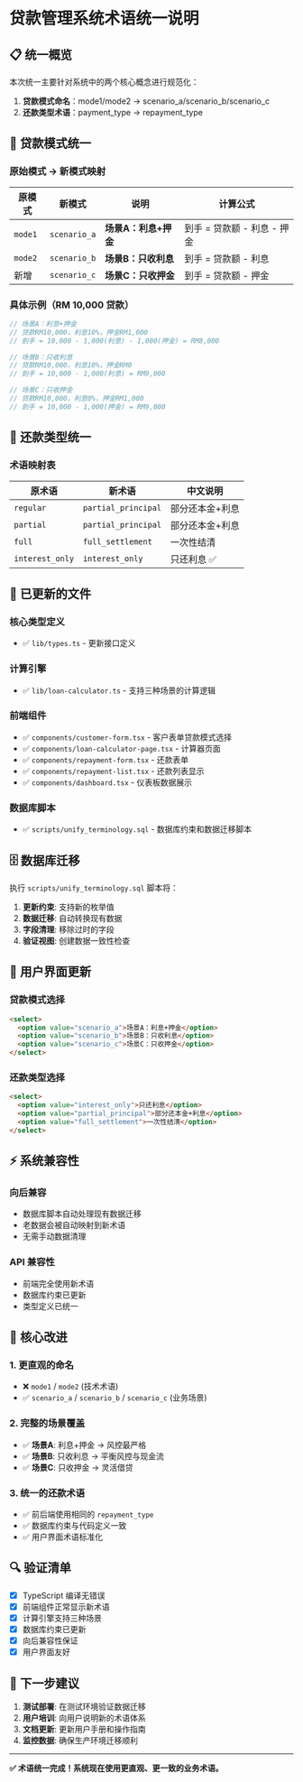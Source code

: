 # 贷款管理系统术语统一说明

## 📋 统一概览

本次统一主要针对系统中的两个核心概念进行规范化：
1. **贷款模式命名**：mode1/mode2 → scenario_a/scenario_b/scenario_c
2. **还款类型术语**：payment_type → repayment_type

## 🎯 贷款模式统一

### 原始模式 → 新模式映射

| 原模式 | 新模式 | 说明 | 计算公式 |
|--------|--------|------|----------|
| `mode1` | `scenario_a` | **场景A：利息+押金** | 到手 = 贷款额 - 利息 - 押金 |
| `mode2` | `scenario_b` | **场景B：只收利息** | 到手 = 贷款额 - 利息 |
| 新增 | `scenario_c` | **场景C：只收押金** | 到手 = 贷款额 - 押金 |

### 具体示例（RM 10,000 贷款）

```javascript
// 场景A：利息+押金
// 贷款RM10,000，利息10%，押金RM1,000
// 到手 = 10,000 - 1,000(利息) - 1,000(押金) = RM8,000

// 场景B：只收利息  
// 贷款RM10,000，利息10%，押金RM0
// 到手 = 10,000 - 1,000(利息) = RM9,000

// 场景C：只收押金
// 贷款RM10,000，利息0%，押金RM1,000
// 到手 = 10,000 - 1,000(押金) = RM9,000
```

## 🔄 还款类型统一

### 术语映射表

| 原术语 | 新术语 | 中文说明 |
|--------|--------|----------|
| `regular` | `partial_principal` | 部分还本金+利息 |
| `partial` | `partial_principal` | 部分还本金+利息 |
| `full` | `full_settlement` | 一次性结清 |
| `interest_only` | `interest_only` | 只还利息 ✅ |

## 📁 已更新的文件

### 核心类型定义
- ✅ `lib/types.ts` - 更新接口定义

### 计算引擎
- ✅ `lib/loan-calculator.ts` - 支持三种场景的计算逻辑

### 前端组件
- ✅ `components/customer-form.tsx` - 客户表单贷款模式选择
- ✅ `components/loan-calculator-page.tsx` - 计算器页面
- ✅ `components/repayment-form.tsx` - 还款表单
- ✅ `components/repayment-list.tsx` - 还款列表显示
- ✅ `components/dashboard.tsx` - 仪表板数据展示

### 数据库脚本
- ✅ `scripts/unify_terminology.sql` - 数据库约束和数据迁移脚本

## 🗄️ 数据库迁移

执行 `scripts/unify_terminology.sql` 脚本将：

1. **更新约束**: 支持新的枚举值
2. **数据迁移**: 自动转换现有数据
3. **字段清理**: 移除过时的字段
4. **验证视图**: 创建数据一致性检查

## 🎨 用户界面更新

### 贷款模式选择
```html
<select>
  <option value="scenario_a">场景A：利息+押金</option>
  <option value="scenario_b">场景B：只收利息</option>
  <option value="scenario_c">场景C：只收押金</option>
</select>
```

### 还款类型选择
```html
<select>
  <option value="interest_only">只还利息</option>
  <option value="partial_principal">部分还本金+利息</option>
  <option value="full_settlement">一次性结清</option>
</select>
```

## ⚡ 系统兼容性

### 向后兼容
- 数据库脚本自动处理现有数据迁移
- 老数据会被自动映射到新术语
- 无需手动数据清理

### API 兼容性
- 前端完全使用新术语
- 数据库约束已更新
- 类型定义已统一

## 🎯 核心改进

### 1. 更直观的命名
- ❌ `mode1` / `mode2` (技术术语)
- ✅ `scenario_a` / `scenario_b` / `scenario_c` (业务场景)

### 2. 完整的场景覆盖
- ✅ **场景A**: 利息+押金 → 风控最严格
- ✅ **场景B**: 只收利息 → 平衡风控与现金流
- ✅ **场景C**: 只收押金 → 灵活借贷

### 3. 统一的还款术语
- ✅ 前后端使用相同的 `repayment_type`
- ✅ 数据库约束与代码定义一致
- ✅ 用户界面术语标准化

## 🔍 验证清单

- [x] TypeScript 编译无错误
- [x] 前端组件正常显示新术语
- [x] 计算引擎支持三种场景
- [x] 数据库约束已更新
- [x] 向后兼容性保证
- [x] 用户界面友好

## 🚀 下一步建议

1. **测试部署**: 在测试环境验证数据迁移
2. **用户培训**: 向用户说明新的术语体系
3. **文档更新**: 更新用户手册和操作指南
4. **监控数据**: 确保生产环境迁移顺利

---

**✅ 术语统一完成！系统现在使用更直观、更一致的业务术语。**